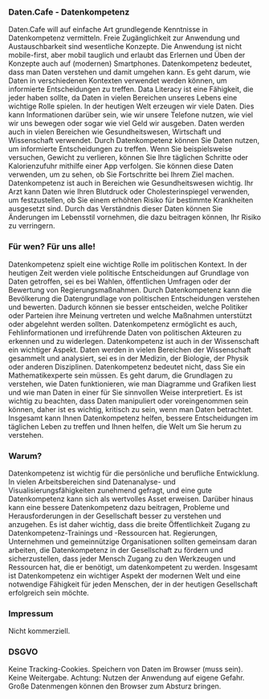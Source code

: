 <!-- -->


### Daten.Cafe - Datenkompetenz

Daten.Cafe will auf einfache Art grundlegende Kenntnisse in Datenkompetenz vermitteln. Freie Zugänglichkeit zur Anwendung und Austauschbarkeit sind wesentliche Konzepte. Die Anwendung ist nicht mobile-first, aber mobil tauglich und erlaubt das Erlernen und Üben der Konzepte auch auf (modernen) Smartphones. Datenkompetenz bedeutet, dass man Daten verstehen und damit umgehen kann. Es geht darum, wie Daten in verschiedenen Kontexten verwendet werden können, um informierte Entscheidungen zu treffen. Data Literacy ist eine Fähigkeit, die jeder haben sollte, da Daten in vielen Bereichen unseres Lebens eine wichtige Rolle spielen. In der heutigen Welt erzeugen wir viele Daten. Dies kann Informationen darüber sein, wie wir unsere Telefone nutzen, wie viel wir uns bewegen oder sogar wie viel Geld wir ausgeben. Daten werden auch in vielen Bereichen wie Gesundheitswesen, Wirtschaft und Wissenschaft verwendet. Durch Datenkompetenz können Sie Daten nutzen, um informierte Entscheidungen zu treffen. Wenn Sie beispielsweise versuchen, Gewicht zu verlieren, können Sie Ihre täglichen Schritte oder Kalorienzufuhr mithilfe einer App verfolgen. Sie können diese Daten verwenden, um zu sehen, ob Sie Fortschritte bei Ihrem Ziel machen. Datenkompetenz ist auch in Bereichen wie Gesundheitswesen wichtig. Ihr Arzt kann Daten wie Ihren Blutdruck oder Cholesterinspiegel verwenden, um festzustellen, ob Sie einem erhöhten Risiko für bestimmte Krankheiten ausgesetzt sind. Durch das Verständnis dieser Daten können Sie Änderungen im Lebensstil vornehmen, die dazu beitragen können, Ihr Risiko zu verringern.




### Für wen? Für uns alle!

Datenkompetenz spielt eine wichtige Rolle im politischen Kontext. In der heutigen Zeit werden viele politische Entscheidungen auf Grundlage von Daten getroffen, sei es bei Wahlen, öffentlichen Umfragen oder der Bewertung von Regierungsmaßnahmen. Durch Datenkompetenz kann die Bevölkerung die Datengrundlage von politischen Entscheidungen verstehen und bewerten. Dadurch können sie besser entscheiden, welche Politiker oder Parteien ihre Meinung vertreten und welche Maßnahmen unterstützt oder abgelehnt werden sollten. Datenkompetenz ermöglicht es auch, Fehlinformationen und irreführende Daten von politischen Akteuren zu erkennen und zu widerlegen. Datenkompetenz ist auch in der Wissenschaft ein wichtiger Aspekt. Daten werden in vielen Bereichen der Wissenschaft gesammelt und analysiert, sei es in der Medizin, der Biologie, der Physik oder anderen Disziplinen. Datenkompetenz bedeutet nicht, dass Sie ein Mathematikexperte sein müssen. Es geht darum, die Grundlagen zu verstehen, wie Daten funktionieren, wie man Diagramme und Grafiken liest und wie man Daten in einer für Sie sinnvollen Weise interpretiert. Es ist wichtig zu beachten, dass Daten manipuliert oder voreingenommen sein können, daher ist es wichtig, kritisch zu sein, wenn man Daten betrachtet. Insgesamt kann Ihnen Datenkompetenz helfen, bessere Entscheidungen im täglichen Leben zu treffen und Ihnen helfen, die Welt um Sie herum zu verstehen.




### Warum?

Datenkompetenz ist wichtig für die persönliche und berufliche Entwicklung. In vielen Arbeitsbereichen sind Datenanalyse- und Visualisierungsfähigkeiten zunehmend gefragt, und eine gute Datenkompetenz kann sich als wertvolles Asset erweisen. Darüber hinaus kann eine bessere Datenkompetenz dazu beitragen, Probleme und Herausforderungen in der Gesellschaft besser zu verstehen und anzugehen. Es ist daher wichtig, dass die breite Öffentlichkeit Zugang zu Datenkompetenz-Trainings und -Ressourcen hat. Regierungen, Unternehmen und gemeinnützige Organisationen sollten gemeinsam daran arbeiten, die Datenkompetenz in der Gesellschaft zu fördern und sicherzustellen, dass jeder Mensch Zugang zu den Werkzeugen und Ressourcen hat, die er benötigt, um datenkompetent zu werden. Insgesamt ist Datenkompetenz ein wichtiger Aspekt der modernen Welt und eine notwendige Fähigkeit für jeden Menschen, der in der heutigen Gesellschaft erfolgreich sein möchte.




### Impressum

Nicht kommerziell.




### DSGVO

Keine Tracking-Cookies. Speichern von Daten im Browser (muss sein). Keine Weitergabe. Achtung: Nutzen der Anwendung auf eigene Gefahr. Große Datenmengen können den Browser zum Absturz bringen.



